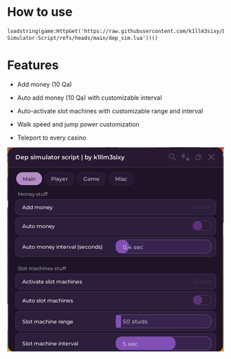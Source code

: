 
# How to use

    loadstring(game:HttpGet('https://raw.githubusercontent.com/k1llm3sixy/Dep-Simulator-Script/refs/heads/main/dep_sim.lua'))()

# Features

-   Add money (10 Qa)
    
-   Auto add money (10 Qa) with customizable interval
    
-   Auto-activate slot machines with customizable range and interval
    
-   Walk speed and jump power customization
    
-   Teleport to every casino

![img](https://github.com/k1llm3sixy/Dep-Simulator-Script/blob/main/image.png?raw=true)
